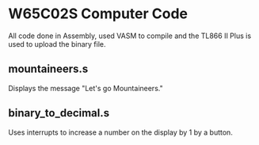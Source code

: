 # W65C02S Computer Code
All code done in Assembly, used VASM to compile and the TL866 II Plus is used to upload the binary file.

## mountaineers.s
Displays the message "Let's go Mountaineers."

## binary_to_decimal.s
Uses interrupts to increase a number on the display by 1 by a button.
